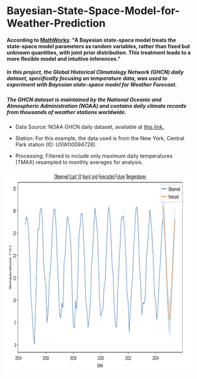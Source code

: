 # Bayesian-State-Space-Model-for-Weather-Prediction

#### According to [MathWorks](https://www.mathworks.com/help/econ/bayesian-state-space-model.html#): "A Bayesian state-space model treats the state-space model parameters as random variables, rather than fixed but unknown quantities, with joint prior distribution. This treatment leads to a more flexible model and intuitive inferences."

##### In this project, the Global Historical Climatology Network (GHCN) daily dataset, specifically focusing on temperature data, was used to experiment with Bayesian state-space model for Weather Forecast.  

##### The GHCN dataset is maintained by the National Oceanic and Atmospheric Administration (NOAA) and contains daily climate records from thousands of weather stations worldwide.

* Data Source: NOAA GHCN daily dataset, available at [this link.](https://www1.ncdc.noaa.gov/pub/data/ghcn/daily/by_station/USW00094728.csv.gz)

* Station: For this example, the data used is from the New York, Central Park station (ID: USW00094728).

* Processing: Filtered to include only maximum daily temperatures (TMAX) resampled to monthly averages for analysis.

<p align="left">
  <img width="1046" height="554" src="plot.png">
</p>
